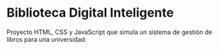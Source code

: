 # Biblioteca Digital Inteligente

Proyecto HTML, CSS y JavaScript que simula un sistema de gestión de libros para una universidad.